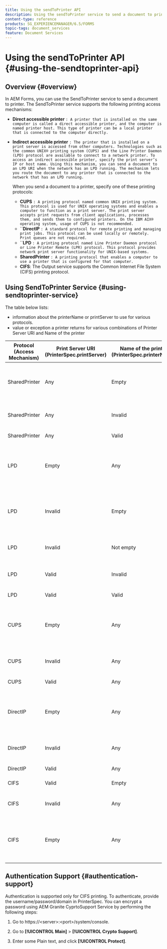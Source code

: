 ```yaml
---
title: Using the sendToPrinter API
description: Using the sendToPrinter service to send a document to printer.
content-type: reference
products: SG_EXPERIENCEMANAGER/6.5/FORMS
topic-tags: document_services
feature: Document Services
---
```

# Using the sendToPrinter API {#using-the-sendtoprinter-api}

## Overview {#overview}

In AEM Forms, you can use the SendToPrinter service to send a document to printer. The SendToPrinter service supports the following printing access mechanisms:

* **Direct accessible printer** `: A printer that is installed on the same computer is called a direct accessible printer, and the computer is named printer host. This type of printer can be a local printer that is connected to the computer directly.`

* **Indirect accessible printer** `: The printer that is installed on a print server is accessed from other computers. Technologies such as the common UNIX® printing system (CUPS) and the Line Printer Daemon (LPD) protocol are available to connect to a network printer. To access an indirect accessible printer, specify the print server’s IP or host name. Using this mechanism, you can send a document to an LPD URI when the network has an LPD running. The mechanism lets you route the document to any printer that is connected to the network that has an LPD running.`

  When you send a document to a printer, specify one of these printing protocols:

    * **CUPS** `: A printing protocol named common UNIX printing system. This protocol is used for UNIX operating systems and enables a computer to function as a print server. The print server accepts print requests from client applications, processes them, and sends them to configured printers. On the IBM AIX® operating system, usage of CUPS is not recommended.`
    * ``**DirectIP** `: A standard protocol for remote printing and managing print jobs. This protocol can be used locally or remotely. Print queues are not required.`
    * ``**LPD** `: A printing protocol named Line Printer Daemon protocol or Line Printer Remote (LPR) protocol. This protocol provides network print server functionality for UNIX-based systems.`
    * **SharedPrinter** `: A printing protocol that enables a computer to use a printer that is configured for that computer.`
    * **CIFS**: The Output service supports the Common Internet File System (CIFS) printing protocol.

## Using SendToPrinter Service {#using-sendtoprinter-service}

The table below lists:

* information about the printerName or printServer to use for various protocols.
* value or exception a printer returns for various combinations of Printer Server URI and Name of the printer

|Protocol (Access Mechanism)|Print Server URI (PrinterSpec.printServer)|Name of the printer (PrinterSpec.printerName)|Result|
|--- |--- |--- |--- |
|SharedPrinter|Any|Empty|Exception: Required argument sPrinterName cannot be empty.|
|SharedPrinter|Any|Invalid|An exception states that the printer cannot be found.|
|SharedPrinter|Any|Valid|Successful print job.|
|LPD|Empty|Any|an exception stating that the required argument sPrintServerUri cannot be empty.|
|LPD|Invalid|Empty|an exception stating that the required argument sPrinterName cannot be empty.|
|LPD|Invalid|Not empty|an exception stating that sPrintServerUri is not found.|
|LPD|Valid|Invalid|an exception stating that the printer cannot be found.|
|LPD|Valid|Valid|A successful print job.|
|CUPS|Empty|Any|an exception stating that the required argument sPrintServerUri cannot be empty.|
|CUPS|Invalid|Any|an exception stating that the printer cannot be found.|
|CUPS|Valid|Any|Successful print job.|
|DirectIP|Empty|Any|an exception stating that the required argument sPrintServerUri cannot be empty.|
|DirectIP|Invalid|Any|an exception stating that the printer cannot be found.|
|DirectIP|Valid|Any|Successful print job.|
|CIFS|Valid|Empty|Successful print job.|
|CIFS|Invalid|Any|an unknown error while printing using CIFS.|
|CIFS|Empty|Any|an exception stating that the required argument sPrintServerUri cannot be empty.|

## Authentication Support {#authentication-support}

Authentication is supported only for CIFS printing. To authenticate, provide the username/password/domain in PrinterSpec. You can encrypt a password using AEM Granite CyprtoSupport Service by performing the following steps:

1. Go to https://&lt;server&gt;:&lt;port&gt;/system/console.

1. Go to **[!UICONTROL Main]** > **[!UICONTROL Crypto Support]**.

1. Enter some Plain text, and click **[!UICONTROL Protect]**.
